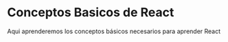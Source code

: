 # Conceptos Basicos de React

Aqui aprenderemos los conceptos básicos necesarios para aprender React